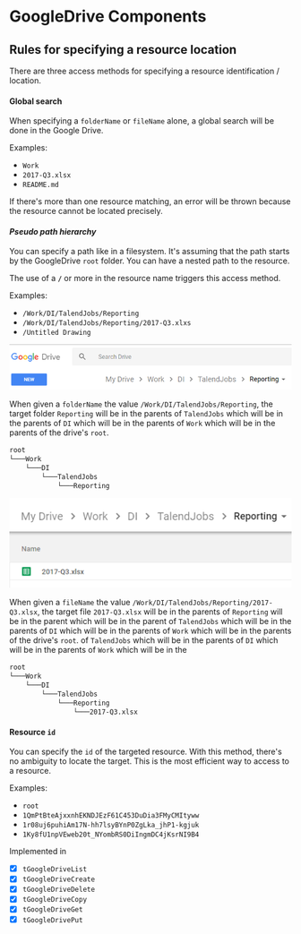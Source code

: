 # GoogleDrive Components

## Rules for specifying a resource location

There are three access methods for specifying a resource identification / location.

#### Global search

When specifying a `folderName` or `fileName` alone, a global search will be done in the Google Drive.

Examples:
* `Work`
* `2017-Q3.xlsx`
* `README.md`

If there's more than one resource matching, an error will be thrown because the resource cannot be located precisely.   

#### _Pseudo path hierarchy_

You can specify a path like in a filesystem. It's assuming that the path starts by the GoogleDrive `root` folder.
You can have a nested path to the resource. 

The use of a **`/`** or more in the resource name triggers this access method.

Examples:
* `/Work/DI/TalendJobs/Reporting`
* `/Work/DI/TalendJobs/Reporting/2017-Q3.xlxs`
* `/Untitled Drawing`

![](readme/GoogleDriveNestedFolder.png "/Work/DI/TalendJobs/Reporting/")

When given a `folderName` the value `/Work/DI/TalendJobs/Reporting`, the target folder `Reporting` will be in the 
parents of `TalendJobs` which will be in the parents of `DI`  which will be in the parents of `Work` which will be in the 
 parents of the drive's `root`.
 
```
root
└───Work
    └───DI
        └───TalendJobs
            └───Reporting
```

![](readme/GoogleDriveNestedFile.png "/Work/DI/TalendJobs/Reporting/2017-Q3.xlsx")

When given a `fileName` the value `/Work/DI/TalendJobs/Reporting/2017-Q3.xlsx`, the target file `2017-Q3.xlsx`  will be 
in the parents of `Reporting` will be in the parent which will be in the parent of `TalendJobs` which will be in the 
parents of `DI`  which will be in the parents of `Work` which will be in the parents of the drive's `root`. 
                                                                                                                                          of `TalendJobs` which will be in the parents of `DI`  which will be in the parents of `Work` which will be in the 
```
root
└───Work
    └───DI
        └───TalendJobs
            └───Reporting
                └───2017-Q3.xlsx
```


#### Resource `id` 

You can specify the `id` of the targeted resource. With this method, there's no ambiguity to locate the target.
This is the most efficient way to access to a resource.

Examples:
* `root`
* `1QmPtBteAjxxnhEKNDJEzF61C453DuDia3FMyCMItyww`
* `1r08uj6puhiAm17N-hh7lsyBYnP0ZgLka_jhP1-kgjuk`
* `1Ky8fU1npVEweb20t_NYombRS0DiIngmDC4jKsrNI9B4`

Implemented in
* [X] `tGoogleDriveList`
* [X] `tGoogleDriveCreate` 
* [X] `tGoogleDriveDelete`
* [X] `tGoogleDriveCopy` 
* [X] `tGoogleDriveGet`
* [X] `tGoogleDrivePut`

